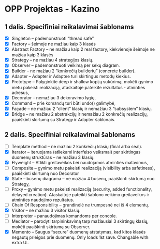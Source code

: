 # OPP Projektas - Kazino

## 1 dalis. Specifiniai reikalavimai šablonams

- [x] Singleton – pademonstruoti “thread safe”
- [x] Factory – šeimoje ne mažiau kaip 3 klasės
- [x] Abstract Factory – ne mažiau kaip 2 real factory, kiekvienoje šeimoje ne mažiau kaip 3 klasės
- [x] Strategy – ne mažiau 4 strategijos klasių.
- [x] Observer – pademonstruoti veikimą per sekų diagram.
- [x] Builder – ne mažiau 2 “konkrečių builderių” (concrete builder).
- [x] Adapter – Adapter ir Adaptee turi skirtingus metodų kiekius.
- [x] Prototype – Palyginkite deep ir shallow kopijų sukūrimą, mokėti gynimo metu pakeisti realizaciją, ataskaitoje pateikite rezultatus - atminties adresus,
- [x] Decorator – nemažiau 3 dekoravimo lygių,
- [x] Command – prie komandų turi būti undo() galimybė,
- [x] Façade – ne mažiau 2 “client” klasių ir nemažiau 3 “subsystem” klasių.
- [x] Bridge – ne mažiau 2 abstrakcijų ir nemažiau 2 konkrečių realizacijų, paaiškinti skirtumą su Strategy ir Adapter šablonais.

## 2 dalis. Specifiniai reikalavimai šablonams

- [ ] Template method – ne mažiau 2 konkrečių klasių (final arba seal).
- [x] Iterator – iteruojama (atliekami interfeiso veiksmai) per skirtingas duomenų struktūras – ne mažiau 3 klasių.
- [x] Flyweight – Atlikti greitaveikos bei naudojamos atminties matavimus,
- [ ] Composite – gynimo metu pakeisti realizaciją (visibility arba safetiness), paaiškinti skirtumą nuo Decorator
- [x] State – būsenų diagrama – ne mažiau 4 būsenų, paaiškinti skirtumą nuo Strategy,
- [ ] Proxy – gynimo metu pakeisti realizaciją (security, added functionality, delayed creation). Ataskaitoje pateikti šablono veikimo greitaveikos ir atminties naudojimo rezultatus.
- [ ] Chain Of Responsibility – grandinėlė ne trumpesnė nei iš 4 elementų.
- [x] Visitor – ne mažiau 3 visitor klasių.
- [ ] Interpreter - panaudojimas komandoms per concole.
- [ ] Mediator – parodyti tarpininkavimą tarp mažiausiai 3 skirtingų klasių, mokėti paaiškinti skirtumą su Observer.
- [x] Memento – Saugus “secure” duomenų atstatymas, kad kitos klasės negautų prieigos prie duomenų. Only loads 1st save. Changable with extra UI.
